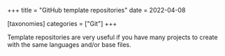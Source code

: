 +++
title = "GitHub template repositories"
date = 2022-04-08

[taxonomies]
categories = ["Git"]
+++

Template repositories are very useful if you have many projects to create with the same languages and/or base files.
